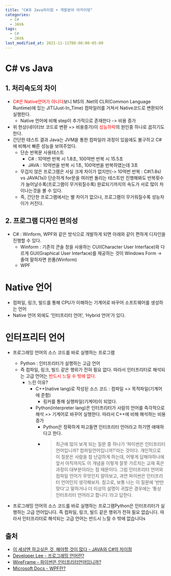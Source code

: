 ```yaml
---
title: "C#과 Java차이점 + 개발분야 아카이빙"
categories:
  - C#
  - JAVA
tags:
  - C#
  - JAVA
last_modified_at: 2021-11-11T08:06:00-05:00
---
```

# C# vs Java
## 1. 처리속도의 차이
- <span style="color:red">C#은 Native언어가 아니다</span>보니 MS의 .Net의 CLR(Common Language Runtime)에 있는 JIT(Just-In_Time) 컴파일러를 거쳐서 Native코드로 변환되어 실행한다.
  - Native 언어에 비해 step이 추가적으로 존재한다 -> 비용 증가
- 위 현상(네이티브 코드로 변환 => 비용증가)이 <span style="color:red">성능하락</span>의 원인중 하나로 꼽히기도 한다.
- 간단한 테스트 결과 Java는 JVM을 통한 컴파일러 과정이 있음에도 불구하고 C#에 비해서 빠른 성능을 보여주었다.
  - 단순 반복문 사용테스트
    - C# : 10억번 반복 시 1.8초, 100억번 반복 시 15.5초
    - JAVA : 10억번을 반복 시 1초, 100억번을 반복하였는데 3초
  - 무겁지 않은 프로그램은 사실 크게 차이가 없지만(-> 10억번 반복 : C#(1.8s) vs JAVA(1s)) 단순하게 for문을 여러번 돌리는 테스트만 진행해봐도 반복횟수가 늘어날수록(프로그램이 무거워질수록) 완료되기까지의 속도가 서로 많이 차이나는것을 볼 수 있다.
  - 즉, 간단한 프로그램에서는 별 차이가 없으나, 프로그램이 무거워질수록 성능차이가 커진다.
## 2. 프로그램 디자인 편의성
- C# : Winform, WPF와 같은 방식으로 개발하게 되면 아래와 같이 편하게 디자인을 진행할 수 있다. 
  - Winform : 기존의 콘솔 창을 사용하는 CUI(Character User Interface)와 다르게 GUI(Graphical User Interface)를 제공하는 것이 Windows Form -> 줄여 말하자면 윈폼(Winform)
  - WPF
# Native 언어
- 컴파일, 링크, 빌드를 통해 CPU가 이해하는 기계어로 바꾸어 소프트웨어를 생성하는 언어
- Native 언어 외에도 ‘인터프리터 언어’, ‘Hybrid 언어’가 있다.

# 인터프리터 언어
- 프로그래밍 언어의 소스 코드를 바로 실행하는 프로그램
  - Python : 인터프리터가 실행하는 고급 언어
  - 즉 컴파일, 링크, 빌드 같은 행위가 전혀 필요 없다. 따라서 인터프리터로 해석되는 고급 언어는 <span style="color:red">반드시 느릴 수 밖에 없다.</span>
    - 느린 이유?
      - C++(native lang)로 작성된 소스 코드 : 컴파일 => 목적파일(기계어에 준함)
        - 링커를 통해 실행파일(기계어)이 되었다.
      - Python(interpreter lang)은 인터프리터가 사람의 언어를 즉각적으로 해석 => 기계어로 바꾸어 실행한다. 따라서 C++에 비해 해석하는 비용 증가
        -  Python은 정확하게 파고들면 인터프리터 언어라고 하기엔 애매하다고 한다. 
        -  > 최근에 많이 보게 되는 질문 중 하나가 ‘파이썬은 인터프리터 언어입니까? 컴파일언어입니까?’라는 것이다. 개인적으로 이 질문은 사람을 참 난감하게 하는데, 어떻게 답해야하나에 앞서 아직까지도 이 개념을 이렇게 잘못 가르치는 교재 혹은 과정이 대부분이라는 점 때문이다. 그럼 인터프리터 언어와 컴파일 언어가 무엇인지 알아보고, 과연 파이썬은 인터프리터 언어인지 생각해보자.
참고로, 보통 나는 이 질문에 ‘반만 맞다’고 말하거나 더 이상의 설명이 귀찮은 경우에는 ‘통상 인터프리터 언어라고 합니다.’라고 답한다.

- 프로그래밍 언어의 소스 코드를 바로 실행하는 프로그램Python은 인터프리터가 실행하는 고급 언어입니다. 즉 컴파일, 링크, 빌드 같은 행위가 전혀 필요 없습니다. 따라서 인터프리터로 해석되는 고급 언어는 반드시 느릴 수 밖에 없습니다s




## 출처
- [이 세상엔 하고싶은 것, 해야할 것이 많다 - JAVA와 C#의 차이점](https://skfkdkdlaos.tistory.com/4)
- [Developer Lee - 프로그래밍 언어란?](https://unagi44.wordpress.com/tag/native-%EC%96%B8%EC%96%B4/)
- [WireFrame - 파이썬은 인터프리터언어입니까?](https://soooprmx.com/%ED%8C%8C%EC%9D%B4%EC%8D%AC%EC%9D%80-%EC%9D%B8%ED%84%B0%ED%94%84%EB%A6%AC%ED%84%B0%EC%96%B8%EC%96%B4%EC%9E%85%EB%8B%88%EA%B9%8C/)
- [Microsoft Docs - WPF란?](https://docs.microsoft.com/ko-kr/visualstudio/designers/getting-started-with-wpf?view=vs-2022)
